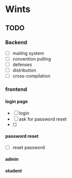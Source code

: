# Wints

## TODO

### Backend

- [ ] mailing system
- [ ] convention pulling
- [ ] defenses
- [ ] distribution
- [ ] cross-compilation

### frontend

#### login page

- [ ] login
- [ ] ask for password reset
- [ ]

#### password reset

- [ ] reset password

#### admin


#### student

